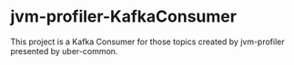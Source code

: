 # jvm-profiler-KafkaConsumer
This project is a Kafka Consumer for those topics created by jvm-profiler presented by uber-common.
